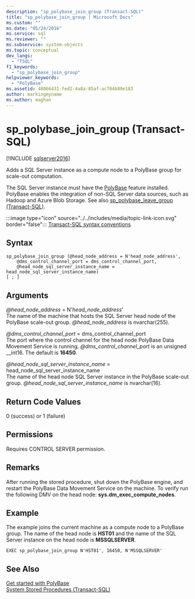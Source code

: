 ```yaml
---
description: "sp_polybase_join_group (Transact-SQL)"
title: "sp_polybase_join_group | Microsoft Docs"
ms.custom: ""
ms.date: "05/24/2016"
ms.service: sql
ms.reviewer: ""
ms.subservice: system-objects
ms.topic: conceptual
dev_langs: 
  - "TSQL"
f1_keywords: 
  - "sp_polybase_join_group"
helpviewer_keywords: 
  - "PolyBase"
ms.assetid: 48066431-fed2-4a8a-85af-ac704689e183
author: markingmyname
ms.author: maghan
---
```

# sp_polybase_join_group (Transact-SQL)
[!INCLUDE [sqlserver2016](../../includes/applies-to-version/sqlserver2016.md)]

  Adds a SQL Server instance as a compute node to a PolyBase group for scale-out computation.  
  
 The SQL Server instance must have the  [PolyBase](../../relational-databases/polybase/polybase-guide.md) feature installed.  PolyBase enables the integration of non-SQL Server data sources, such as Hadoop and Azure Blob Storage. See also [sp_polybase_leave_group &#40;Transact-SQL&#41;](../../relational-databases/system-stored-procedures/polybase-stored-procedures-sp-polybase-leave-group.md).  
  
 :::image type="icon" source="../../includes/media/topic-link-icon.svg" border="false"::: [Transact-SQL syntax conventions](../../t-sql/language-elements/transact-sql-syntax-conventions-transact-sql.md)  
  
## Syntax  
  
```  
sp_polybase_join_group (@head_node_address = N'head_node_address',  
    @dms_control_channel_port = dms_control_channel_port,  
    @head_node_sql_server_instance_name = head_node_sql_server_instance_name)  
[ ; ]          
```  
  
## Arguments  
 *\@head_node_address* = N'*head_node_address*'  
 The name of the machine that hosts the SQL Server head node of the PolyBase scale-out group. *\@head_node_address* is nvarchar(255).  
  
 *\@dms_control_channel_port* = dms_control_channel_port  
 The port where the control channel for the head node PolyBase Data Movement Service is running. *\@dms_control_channel_port* is an unsigned __int16. The default is **16450**.  
  
 *\@head_node_sql_server_instance_name* = head_node_sql_server_instance_name  
 The name of the head node SQL Server instance in the PolyBase scale-out group. *\@head_node_sql_server_instance_name* is nvarchar(16).  
  
## Return Code Values  
 0 (success) or 1 (failure)  
  
## Permissions  
 Requires CONTROL SERVER permission.  
  
## Remarks  
 After running the stored procedure, shut down the PolyBase engine, and restart the PolyBase Data Movement Service on the machine. To verify run the following DMV on the head node: **sys.dm_exec_compute_nodes**.  
  
## Example  
 The example joins the current machine as a compute node to a PolyBase group.  The name of the head node is **HST01** and the name of the SQL Server instance on the head node is **MSSQLSERVER**.  
  
```  
EXEC sp_polybase_join_group N'HST01', 16450, N'MSSQLSERVER'   
```  
  
## See Also  
 [Get started with PolyBase](../polybase/polybase-guide.md)   
 [System Stored Procedures &#40;Transact-SQL&#41;](../../relational-databases/system-stored-procedures/system-stored-procedures-transact-sql.md)  
  
